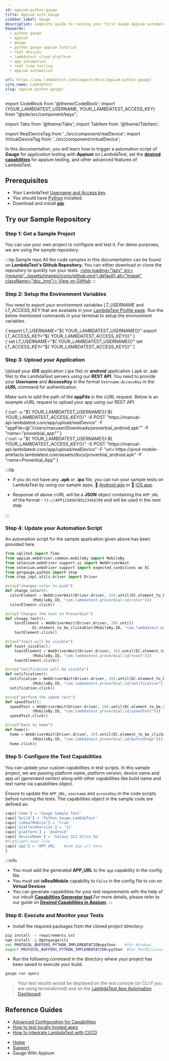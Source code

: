 ```yaml
---
id: appium-python-gauge
title: Appium with Gauge
sidebar_label: Gauge
description: Complete guide to running your first Gauge Appium automated test script on LambdaTest Real Device Cloud Platform. Test on 3000+ Real Devices.
keywords:
  - python gauge
  - appium
  - gauge
  - python gauge appium tutorial
  - real devices
  - lambdatest cloud platform
  - app automation
  - real time testing
  - appium automation

url: https://www.lambdatest.com/support/docs/appium-python-gauge/
site_name: LambdaTest
slug: appium-python-gauge/
---
```


import CodeBlock from '@theme/CodeBlock';
import {YOUR_LAMBDATEST_USERNAME, YOUR_LAMBDATEST_ACCESS_KEY} from "@site/src/component/keys";

import Tabs from '@theme/Tabs';
import TabItem from '@theme/TabItem';

import RealDeviceTag from '../src/component/realDevice';
import VirtualDeviceTag from '../src/component/virtualDevice';

<RealDeviceTag value="Real Device" /> <VirtualDeviceTag value="Virtual Device" />

<script type="application/ld+json"
      dangerouslySetInnerHTML={{ __html: JSON.stringify({
       "@context": "https://schema.org",
        "@type": "BreadcrumbList",
        "itemListElement": [{
          "@type": "ListItem",
          "position": 1,
          "name": "Home",
          "item": "https://www.lambdatest.com"
        },{
          "@type": "ListItem",
          "position": 2,
          "name": "Support",
          "item": "https://www.lambdatest.com/support/docs/"
        },{
          "@type": "ListItem",
          "position": 3,
          "name": "Python With Appium",
          "item": "https://www.lambdatest.com/support/docs/appium-python-gauge/"
        }]
      })
    }}
></script>

In this documentation, you will learn how to trigger a automation script of **Gauge** for application testing with **Appium** on LambdaTest, set the [**desired capabilities**](/support/docs/desired-capabilities-in-appium/) for appium testing, and other advanced features of LambdaTest.

## Prerequisites

- Your LambdaTest [Username and Access key](https://accounts.lambdatest.com/security).
- You should have [Python](https://www.python.org/downloads/) installed.
- Download and install [**pip**](https://pip.pypa.io/en/stable/installation/).

## Try our Sample Repository

### Step 1: Get a Sample Project
You can use your own project to configure and test it. For demo purposes, we are using the sample repository.

:::tip Sample repo
All the code samples in this documentation can be found on **LambdaTest's Github Repository**. You can either download or clone the repository to quickly run your tests. <a href="https://github.com/LambdaTest/LT-appium-python-gauge" className="github__anchor"><img loading="lazy" src={require('../assets/images/icons/github.png').default} alt="Image" className="doc_img"/> View on GitHub</a>
:::

### Step 2: Setup the Environment Variables

You need to export your environment variables *LT_USERNAME* and *LT_ACCESS_KEY* that are available in your [LambdaTest Profile page](https://accounts.lambdatest.com/security). Run the below mentioned commands in your terminal to setup the environment variables.

<Tabs className="docs__val">
<TabItem value="bash" label="Linux / MacOS" default>
  <div className="lambdatest__codeblock">
    <CodeBlock className="language-bash">
  {`export LT_USERNAME="${ YOUR_LAMBDATEST_USERNAME()}"
export LT_ACCESS_KEY="${ YOUR_LAMBDATEST_ACCESS_KEY()}"`}
  </CodeBlock>
</div>
</TabItem>
<TabItem value="powershell" label="Windows" default>
  <div className="lambdatest__codeblock">
    <CodeBlock className="language-powershell">
  {`set LT_USERNAME="${ YOUR_LAMBDATEST_USERNAME()}"
set LT_ACCESS_KEY="${ YOUR_LAMBDATEST_ACCESS_KEY()}"`}
  </CodeBlock>
</div>
</TabItem>
</Tabs>

### Step 3: Upload your Application
Upload your **_iOS_** application (.ipa file) or **_android_** application (.apk or .aab file) to the LambdaTest servers using our **REST API**. You need to provide your **Username** and **AccessKey** in the format `Username:AccessKey` in the **cURL** command for authentication.

Make sure to add the path of the **appFile** in the cURL request. Below is an example cURL request to upload your app using our REST API:

<Tabs className="docs__val">

<TabItem value="bash" label="App File" default>
  <div className="lambdatest__codeblock">
    <CodeBlock className="language-bash">
      {`curl -u "${ YOUR_LAMBDATEST_USERNAME()}:${ YOUR_LAMBDATEST_ACCESS_KEY()}" -X POST "https://manual-api.lambdatest.com/app/upload/realDevice" -F "appFile=@"/Users/macuser/Downloads/proverbial_android.apk"" -F "name="proverbial_app""`}
    </CodeBlock>
  </div>
</TabItem>

<TabItem value="powershell" label="App URL" default>
  <div className="lambdatest__codeblock">
    <CodeBlock className="language-bash">
      {`curl -u "${ YOUR_LAMBDATEST_USERNAME()}:${ YOUR_LAMBDATEST_ACCESS_KEY()}" -X POST "https://manual-api.lambdatest.com/app/upload/realDevice" -F "url=:https://prod-mobile-artefacts.lambdatest.com/assets/docs/proverbial_android.apk" -F "name=Proverbial_App"`}
    </CodeBlock>
  </div>
</TabItem>

</Tabs>

:::tip

- If you do not have any **.apk** or **.ipa** file, you can run your sample tests on LambdaTest by using our sample apps, :link: [Android app](https://prod-mobile-artefacts.lambdatest.com/assets/docs/proverbial_android.apk) or :link: [iOS app](https://prod-mobile-artefacts.lambdatest.com/assets/docs/proverbial_ios.ipa).

- Response of above cURL will be a **JSON** object containing the `APP_URL` of the format - `lt://APP123456789123456789` and will be used in the next step

:::

### Step 4: Update your Automation Script

An automation script for the sample application given above has been provided here.

```python title="get_started.py"
from sqlite3 import Time
from appium.webdriver.common.mobileby import MobileBy
from selenium.webdriver.support.ui import WebDriverWait
from selenium.webdriver.support import expected_conditions as EC
from getgauge.python import step
from step_impl.utils.driver import Driver

@step("changes color to pink")
def change_color():
  colorElement = WebDriverWait(Driver.driver, 20).until(EC.element_to_be_clickable(
            (MobileBy.ID, "com.lambdatest.proverbial:id/color")))
  colorElement.click()

@step("changes the text to Proverbial")
def chnage_text():
    textElement = WebDriverWait(Driver.driver, 20).until(
            EC.element_to_be_clickable((MobileBy.ID, "com.lambdatest.proverbial:id/Text")))
    textElement.click()

@step("toast will be visible")
def toast_visible():
    toastElement = WebDriverWait(Driver.driver, 20).until(EC.element_to_be_clickable(
            (MobileBy.ID, "com.lambdatest.proverbial:id/toast")))
    toastElement.click()

@step("notification will be visible")
def notification():
  notification = WebDriverWait(Driver.driver, 20).until(EC.element_to_be_clickable(
            (MobileBy.ID, "com.lambdatest.proverbial:id/notification")))
  notification.click()

@step("perform the speed test")
def speedTest():
  speedTest = WebDriverWait(Driver.driver, 20).until(EC.element_to_be_clickable(
            (MobileBy.ID, "com.lambdatest.proverbial:id/speedTest")))
  speedTest.click()

@step("back to home")
def home():
  home = WebDriverWait(Driver.driver, 20).until(EC.element_to_be_clickable(
            (MobileBy.ID, "com.lambdatest.proverbial:id/buttonPage")))
  home.click()
```

### Step 5: Configure the Test Capabilities

You can update your custom capabilities in test scripts. In this sample project, we are passing platform name, platform version, device name and app url _(generated earlier)_ along with other capabilities like build name and test name via capabilities object.

Ensure to update the `APP_URL`, `username` and `accessKey` in the code scripts before running the tests. The capabilities object in the sample code are defined as:

```python title="driver.py"
caps['name'] = 'Gauge Sample Test'
caps['build'] = 'Python_Gauge_LambdaTest'
caps['isRealMobile'] = 'true'
caps['platformVersion'] = '11'
caps['platform'] = 'Android'
caps['deviceName'] = 'Galaxy S21 Ultra 5G'
#highlight-next-line
caps['app'] = 'APP_URL'   #add app url here
}


```

:::info
- You must add the generated **APP_URL** to the `app` capability in the config file.
- You must set **isRealMobile** capability to `False` in the config file to run on **Virtual Devices**
- You can generate capabilities for your test requirements with the help of our inbuilt [**Capabilities Generator tool**](https://www.lambdatest.com/capabilities-generator/).For more details, please refer to our guide on [**Desired Capabilities in Appium**](https://www.lambdatest.com/support/docs/desired-capabilities-in-appium/).
:::

### Step 6: Execute and Monitor your Tests

- Install the required packages from the cloned project directory:

```bash
pip install -r requirements.txt
npm install -g @getgauge/cli
set PROTOCOL_BUFFERS_PYTHON_IMPLEMENTATION=python    #for Windows
export PROTOCOL_BUFFERS_PYTHON_IMPLEMENTATION=python  #for MacOS/Linux
```

- Run the following command in the directory where your project has been saved to execute your build.

```bash
gauge run specs
```

> Your test results would be displayed on the test console (or CLI if you are using terminal/cmd) and on the [LambdaTest App Automation Dashboard](https://appautomation.lambdatest.com/build).

## Reference Guides

- [Advanced Configuration for Capabilities](https://www.lambdatest.com/support/docs/desired-capabilities-in-appium/)
- [How to test locally hosted apps](https://www.lambdatest.com/support/docs/testing-locally-hosted-pages/)
- [How to integrate LambdaTest with CI/CD](https://www.lambdatest.com/support/docs/integrations-with-ci-cd-tools/)

<nav aria-label="breadcrumbs">
  <ul className="breadcrumbs">
    <li className="breadcrumbs__item">
      <a className="breadcrumbs__link" target="_self" href="https://www.lambdatest.com">
        Home
      </a>
    </li>
    <li className="breadcrumbs__item">
      <a className="breadcrumbs__link" target="_self" href="https://www.lambdatest.com/support/docs/">
        Support
      </a>
    </li>
    <li className="breadcrumbs__item breadcrumbs__item--active">
      <span className="breadcrumbs__link">
      Gauge With Appium
</span>
    </li>
  </ul>
</nav>
